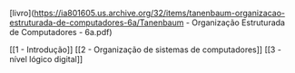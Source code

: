 [livro](https://ia801605.us.archive.org/32/items/tanenbaum-organizacao-estruturada-de-computadores-6a/Tanenbaum - Organização Estruturada de Computadores - 6a.pdf)

[[1 - Introdução]]
[[2 - Organização de sistemas de computadores]]
[[3 - nível lógico digital]]
